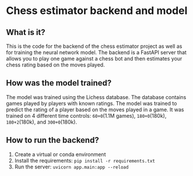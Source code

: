 # Chess estimator backend and model
## What is it?
This is the code for the backend of the chess estimator project as well as for training the neural network model.
The backend is a FastAPI server that allows you to play one game against a chess bot and then estimates your chess rating based on the moves played.

## How was the model trained?
The model was trained using the Lichess database. The database contains games played by players with known ratings. 
The model was trained to predict the rating of a player based on the moves played in a game. 
It was trained on 4 different time controls: `60+0`(1.1M games), `180+0`(180k), `180+2`(180k), and `300+0`(180k).

## How to run the backend?
1. Create a virtual or conda environment
2. Install the requirements: `pip install -r requirements.txt`
3. Run the server: `uvicorn app.main:app --reload`

